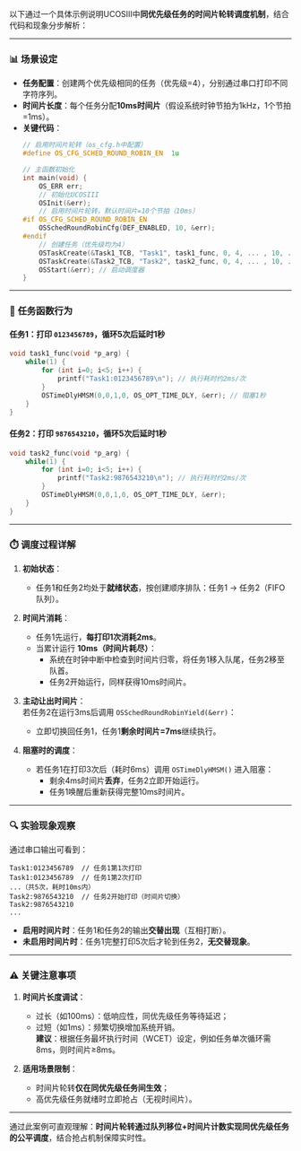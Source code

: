 以下通过一个具体示例说明UCOSIII中**同优先级任务的时间片轮转调度机制**，结合代码和现象分步解析：

---

### 📊 **场景设定**
- **任务配置**：创建两个优先级相同的任务（优先级=4），分别通过串口打印不同字符序列。  
- **时间片长度**：每个任务分配**10ms时间片**（假设系统时钟节拍为1kHz，1个节拍=1ms）。  
- **关键代码**：  
  ```c
  // 启用时间片轮转（os_cfg.h中配置）
  #define OS_CFG_SCHED_ROUND_ROBIN_EN  1u
  
  // 主函数初始化
  int main(void) {
      OS_ERR err;
      // 初始化UCOSIII
      OSInit(&err);
      // 启用时间片轮转，默认时间片=10个节拍（10ms）
  #if OS_CFG_SCHED_ROUND_ROBIN_EN
      OSSchedRoundRobinCfg(DEF_ENABLED, 10, &err); 
  #endif
      // 创建任务（优先级均为4）
      OSTaskCreate(&Task1_TCB, "Task1", task1_func, 0, 4, ... , 10, ...); // 时间片10ms
      OSTaskCreate(&Task2_TCB, "Task2", task2_func, 0, 4, ... , 10, ...); // 时间片10ms
      OSStart(&err); // 启动调度器
  }
  ```

---

### 🔄 **任务函数行为**
#### **任务1**：打印 `0123456789`，循环5次后延时1秒  
```c
void task1_func(void *p_arg) {
    while(1) {
        for (int i=0; i<5; i++) {
            printf("Task1:0123456789\n"); // 执行耗时约2ms/次
        }
        OSTimeDlyHMSM(0,0,1,0, OS_OPT_TIME_DLY, &err); // 阻塞1秒
    }
}
```

#### **任务2**：打印 `9876543210`，循环5次后延时1秒  
```c
void task2_func(void *p_arg) {
    while(1) {
        for (int i=0; i<5; i++) {
            printf("Task2:9876543210\n"); // 执行耗时约2ms/次
        }
        OSTimeDlyHMSM(0,0,1,0, OS_OPT_TIME_DLY, &err);
    }
}
```

---

### ⏱️ **调度过程详解**
1. **初始状态**：  
   - 任务1和任务2均处于**就绪状态**，按创建顺序排队：任务1 → 任务2（FIFO队列）。

2. **时间片消耗**：  
   - 任务1先运行，**每打印1次消耗2ms**。  
   - 当累计运行 **10ms（时间片耗尽）**：  
     - 系统在时钟中断中检查到时间片归零，将任务1移入队尾，任务2移至队首。  
     - 任务2开始运行，同样获得10ms时间片。

3. **主动让出时间片**：  
   若任务2在运行3ms后调用 `OSSchedRoundRobinYield(&err)`：  
   - 立即切换回任务1，任务1**剩余时间片=7ms**继续执行。

4. **阻塞时的调度**：  
   - 若任务1在打印3次后（耗时6ms）调用 `OSTimeDlyHMSM()` 进入阻塞：  
     - 剩余4ms时间片**丢弃**，任务2立即开始运行。  
     - 任务1唤醒后重新获得完整10ms时间片。

---

### 🔍 **实验现象观察**
通过串口输出可看到：  
```
Task1:0123456789  // 任务1第1次打印
Task1:0123456789  // 任务1第2次打印
...（共5次，耗时10ms内）
Task2:9876543210  // 任务2开始打印（时间片切换）
Task2:9876543210
...
```
- **启用时间片时**：任务1和任务2的输出**交替出现**（互相打断）。  
- **未启用时间片时**：任务1完整打印5次后才轮到任务2，**无交替现象**。

---

### ⚠️ **关键注意事项**
1. **时间片长度调试**：  
   - 过长（如100ms）：低响应性，同优先级任务等待延迟；  
   - 过短（如1ms）：频繁切换增加系统开销。  
   **建议**：根据任务最坏执行时间（WCET）设定，例如任务单次循环需8ms，则时间片≥8ms。

2. **适用场景限制**：  
   - 时间片轮转**仅在同优先级任务间生效**；  
   - 高优先级任务就绪时立即抢占（无视时间片）。

---

通过此案例可直观理解：**时间片轮转通过队列移位+时间片计数实现同优先级任务的公平调度**，结合抢占机制保障实时性。